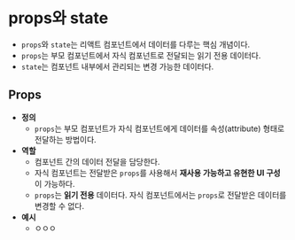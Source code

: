 # props와 state
- `props`와 `state`는 리액트 컴포넌트에서 데이터를 다루는 핵심 개념이다.
- `props`는 부모 컴포넌트에서 자식 컴포넌트로 전달되는 읽기 전용 데이터다.
- `state`는 컴포넌트 내부에서 관리되는 변경 가능한 데이터다.

## Props
- **정의**
  - `props`는 부모 컴포넌트가 자식 컴포넌트에게 데이터를 속성(attribute) 형태로 전달하는 방법이다.
- **역할**
  - 컴포넌트 간의 데이터 전달을 담당한다.
  - 자식 컴포넌트는 전달받은 `props`를 사용해서 **재사용 가능하고 유현한 UI 구성**이 가능하다.
  - `props`는 **읽기 전용** 데이터다. 자식 컴포넌트에서는 `props`로 전달받은 데이터를 변경할 수 없다.
- **예시**
  - ㅇㅇㅇ
 
